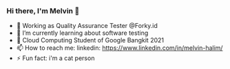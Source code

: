 ### Hi there, I'm Melvin 👋

- 🔭 Working as Quality Assurance Tester @Forky.id
- 🌱 I’m currently learning about software testing
- 👯 Cloud Computing Student of Google Bangkit 2021
- 📫 How to reach me: linkedin: https://www.linkedin.com/in/melvin-halim/
- ⚡ Fun fact: i'm a cat person
